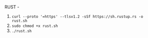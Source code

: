 RUST - 

1. `curl --proto '=https' --tlsv1.2 -sSf https://sh.rustup.rs -o rust.sh`
2. `sudo chmod +x rust.sh`
3. `./rust.sh`